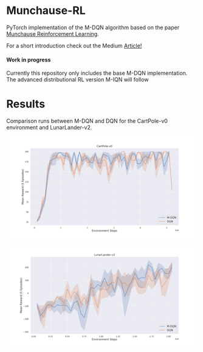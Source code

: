 # Munchause-RL

PyTorch implementation of the M-DQN algorithm based on the paper [Munchause Reinforcement Learning](https://arxiv.org/abs/2007.14430).

For a short introduction check out the Medium [Article!](https://medium.com/@sebastian.dittert3692/munchausen-reinforcement-learning-9876efc829de?sk=885c4457cdd3d2d90a7adc5f8d574b7b)

#### Work in progress
Currently this repository only includes the base M-DQN implementation. The advanced distributional RL version M-IQN will follow 



# Results 
Comparison runs between M-DQN and DQN for the CartPole-v0 environment and LunarLander-v2.

![altext](imgs/MRL+DQN_CP_.png)

![altext](imgs/MRL+DQN_LL_.png)


